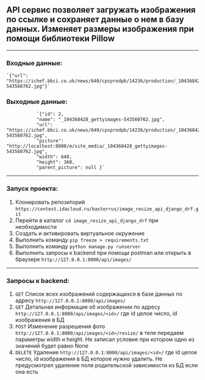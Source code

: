 ## API сервис позволяет загружать изображения по ссылке и сохраняет данные о нем в базу данных. Изменяет размеры изображения при помощи библиотеки Pillow
___

### Входные данные: 
    `{"url": "https://ichef.bbci.co.uk/news/640/cpsprodpb/14236/production/_104368428_gettyimages-543560762.jpg"}`          
### Выходные данные:
               `{"id": 2, 
               "name": "_104368428_gettyimages-543560762.jpg",
               "url": "https://ichef.bbci.co.uk/news/640/cpsprodpb/14236/production/_104368428_gettyimages-543560762.jpg",
               "picture": "http://localhost:8000/m/site_media/_104368428_gettyimages-543560762.jpg",
               "width": 640,
               "height": 360,
               "parent_picture": null }`
___
### Запуск проекта:
1. Клонировать репозиторий `https://contest.idacloud.ru/basterrus/image_resize_api_django_drf.git`
2. Перейти в каталог `cd image_resize_api_django_drf` при необходимости
3. Создать и активировать виртуальное окружение
4. Выполнить команду `pip freeze > requirements.txt`
5. Выполнить команду `python manage.py runserver`
6. Выполнить запросы к backend при помощи postman или открыть в браузере `http://127.0.0.1:8000/api/images/`
___
### Запросы к backend:
1. `GET` Список всех изображений содержащихся в базе данных по адресу `http://127.0.0.1:8000/api/images/`
2. `GET` Детальная информация об изображении по адресу `http://127.0.0.1:8000/api/images/<id>/` где id целое число, id изображения в БД
3. `POST` Изменение разрешения фото `http://127.0.0.1:8000/api/images/<id>/resize/` в теле передаем параметры width и height. 
Не записал условие при котором одно из значений будет равно None
4. `DELETE` Удаление `http://127.0.0.1:8000/api/images/<id>/` где id целое число, id изображения в БД которое нужно удалить.
Не предусмотрел удаление поля родительской зависимости из БД если она есть
